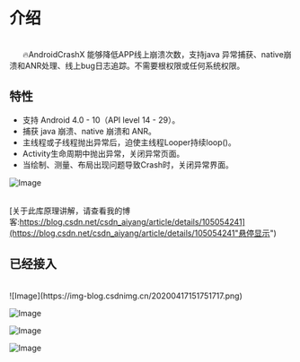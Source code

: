 # 介绍
 <br/>&nbsp;&nbsp; &nbsp;&nbsp;  🔥AndroidCrashX 能够降低APP线上崩溃次数，支持java 异常捕获、native崩溃和ANR处理、线上bug日志追踪。不需要根权限或任何系统权限。
 
## 特性
* 支持 Android 4.0 - 10（API level 14 - 29）。
* 捕获 java 崩溃、native 崩溃和 ANR。
* 主线程或子线程抛出异常后，迫使主线程Looper持续loop()。
* Activity生命周期中抛出异常，关闭异常页面。
* 当绘制、测量、布局出现问题导致Crash时，关闭异常界面。

![Image](https://img-blog.csdnimg.cn/20200417151421500.jpg)

 <br/>[关于此库原理讲解，请查看我的博客:https://blog.csdn.net/csdn_aiyang/article/details/105054241](https://blog.csdn.net/csdn_aiyang/article/details/105054241"悬停显示")  <br/>

## 已经接入

<br/>
![Image](https://img-blog.csdnimg.cn/20200417151751717.png) &nbsp;&nbsp;

![Image](https://img-blog.csdnimg.cn/20200417151751716.jpeg) &nbsp;&nbsp;

![Image](https://img-blog.csdnimg.cn/20200417151751711.png) &nbsp;&nbsp;

![Image](https://img-blog.csdnimg.cn/20200417151751727.png) 


